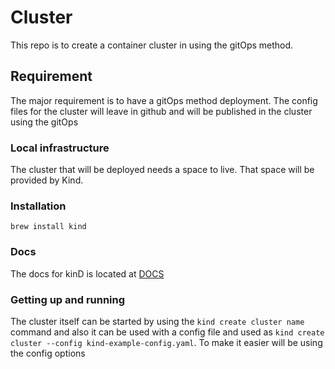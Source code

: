 # Cluster

This repo is to create a container cluster in using the gitOps method.

## Requirement
The major requirement is to have a gitOps method deployment. The config files for the cluster will leave in github and will be published in the cluster using the gitOps


### Local infrastructure
The cluster that will be deployed needs a space to live. That space will be provided by Kind.

### Installation
```brew install kind```


### Docs 
The docs for kinD is located at [DOCS](https://kind.sigs.k8s.io/docs/user/quick-start)

### Getting up and running
The cluster itself can be started by using the ```kind create cluster name``` command and also it can be used with a config file and used as ```kind create cluster --config kind-example-config.yaml```. To make it easier will be using the config options 